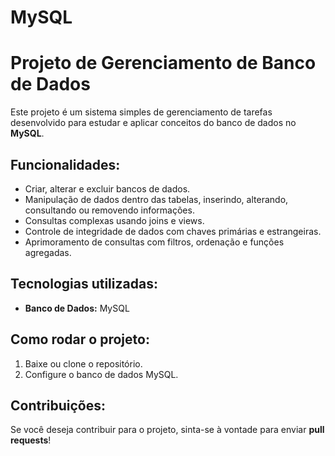 # MySQL

# Projeto de Gerenciamento de Banco de Dados

Este projeto é um sistema simples de gerenciamento de tarefas desenvolvido para estudar e aplicar conceitos do banco de dados no **MySQL**.

## Funcionalidades:
- Criar, alterar e excluir bancos de dados.
- Manipulação de dados dentro das tabelas, inserindo, alterando, consultando ou removendo informações.
- Consultas complexas usando joins e views.
- Controle de integridade de dados com chaves primárias e estrangeiras.
- Aprimoramento de consultas com filtros, ordenação e funções agregadas.

## Tecnologias utilizadas:
- **Banco de Dados:** MySQL

## Como rodar o projeto:
1. Baixe ou clone o repositório.
2. Configure o banco de dados MySQL.

## Contribuições:
Se você deseja contribuir para o projeto, sinta-se à vontade para enviar **pull requests**!
